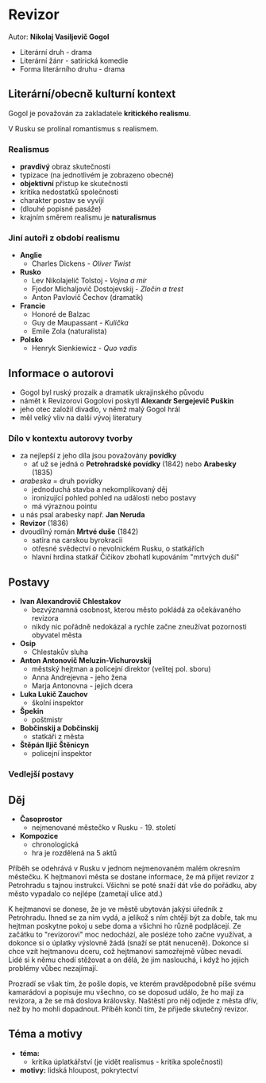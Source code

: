 # Revizor

Autor: **Nikolaj Vasiljevič Gogol**

 - Literární druh - drama
 - Literární žánr - satirická komedie
 - Forma literárního druhu - drama

## Literární/obecně kulturní kontext

Gogol je považován za zakladatele **kritického realismu**.

V Rusku se prolínal romantismus s realismem.

### Realismus
 - **pravdivý** obraz skutečnosti
 - typizace (na jednotlivém je zobrazeno obecné)
 - **objektivní** přístup ke skutečnosti
 - kritika nedostatků společnosti
 - charakter postav se vyvíjí
 - (dlouhé popisné pasáže)
 - krajním směrem realismu je **naturalismus**

### Jiní autoři z období realismu
 - **Anglie**
   - Charles Dickens - *Oliver Twist*
 - **Rusko**
   - Lev Nikolajelič Tolstoj - *Vojna a mír*
   - Fjodor Michaljovič Dostojevskij - *Zločin a trest*
   - Anton Pavlovič Čechov (dramatik)
 - **Francie**
   - Honoré de Balzac
   - Guy de Maupassant - *Kulička*
   - Emile Zola (naturalista)
 - **Polsko**
   - Henryk Sienkiewicz - *Quo vadis*

## Informace o autorovi
 - Gogol byl ruský prozaik a dramatik ukrajinského původu
 - námět k Revizorovi Gogolovi poskytl **Alexandr Sergejevič Puškin**
 - jeho otec založil divadlo, v němž malý Gogol hrál
 - měl velký vliv na další vývoj literatury

### Dílo v kontextu autorovy tvorby
 - za nejlepší z jeho díla jsou považovány **povídky** 
   - ať už se jedná o **Petrohradské povídky** (1842) nebo **Arabesky** (1835)
 - *arabeska* = druh povídky
   - jednoduchá stavba a nekomplikovaný děj
   - ironizující pohled pohled na události nebo postavy
   - má výraznou pointu
 - u nás psal arabesky např. **Jan Neruda**
 - **Revizor** (1836)
 - dvoudílný román **Mrtvé duše** (1842)
   - satira na carskou byrokracii
   - otřesné svědectví o nevolnickém Rusku, o statkářích
   - hlavní hrdina statkář Čičikov zbohatl kupováním "mrtvých duší"

## Postavy
 - **Ivan Alexandrovič Chlestakov**
   - bezvýznamná osobnost, kterou město pokládá za očekávaného revizora
   - nikdy nic pořádně nedokázal a rychle začne zneužívat pozornosti obyvatel města
 - **Osip**
   - Chlestakův sluha
 - **Anton Antonovič Meluzin-Vichurovskij**
   - městský hejtman a policejní direktor (velitej pol. sboru)
   - Anna Andrejevna - jeho žena
   - Marja Antonovna - jejich dcera
 - **Luka Lukič Zauchov**
   - školní inspektor
 - **Špekin**
   - poštmistr
 - **Bobčinskij a Dobčinskij**
   - statkáři z města
 - **Štěpán Iljič Štěnicyn**
   - policejní inspektor

### Vedlejší postavy

## Děj
 - **Časoprostor**
   - nejmenované městečko v Rusku - 19. století
 - **Kompozice**
   - chronologická
   - hra je rozdělená na 5 aktů

Příběh se odehrává v Rusku v jednom nejmenovaném malém okresním městečku. K hejtmanovi města se dostane informace, že má přijet revizor z Petrohradu s tajnou instrukcí. Všichni se poté snaží dát vše do pořádku, aby město vypadalo co nejlépe (zametají ulice atd.)

K hejtmanovi se donese, že je ve městě ubytován jakýsi úředník z Petrohradu. Ihned se za ním vydá, a jelikož s ním chtějí být za dobře, tak mu hejtman poskytne pokoj u sebe doma a všichni ho různě podplácejí. Ze začátku to "revizorovi" moc nedochází, ale posléze toho začne využívat, a dokonce si o úplatky výslovně žádá (snaží se ptát nenuceně). Dokonce si chce vzít hejtmanovu dceru, což hejtmanovi samozřejmě vůbec nevadí. Lidé si k němu chodí stěžovat a on dělá, že jim naslouchá, i když ho jejich problémy vůbec nezajímají.

Prozradí se však tím, že pošle dopis, ve kterém pravděpodobně píše svému kamarádovi a popisuje mu všechno, co se doposud událo, že ho mají za revizora, a že se má doslova královsky. Naštěstí pro něj odjede z města dřív, než by ho mohli dopadnout. Příběh končí tím, že přijede skutečný revizor.

## Téma a motivy
 - **téma:**
   - kritika úplatkářství (je vidět realismus - kritika společnosti)
 - **motivy:** lidská hloupost, pokrytectví
